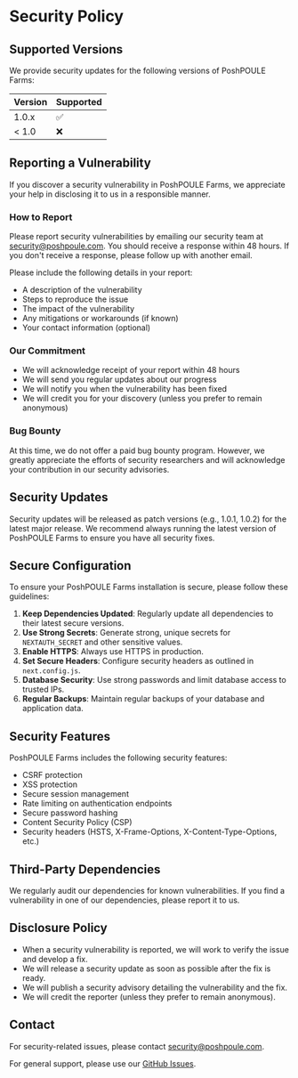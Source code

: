 # Security Policy

## Supported Versions

We provide security updates for the following versions of PoshPOULE Farms:

| Version | Supported          |
| ------- | ------------------ |
| 1.0.x   | :white_check_mark: |
| < 1.0   | :x:                |

## Reporting a Vulnerability

If you discover a security vulnerability in PoshPOULE Farms, we appreciate your help in disclosing it to us in a responsible manner.

### How to Report

Please report security vulnerabilities by emailing our security team at [security@poshpoule.com](mailto:security@poshpoule.com). You should receive a response within 48 hours. If you don't receive a response, please follow up with another email.

Please include the following details in your report:
- A description of the vulnerability
- Steps to reproduce the issue
- The impact of the vulnerability
- Any mitigations or workarounds (if known)
- Your contact information (optional)

### Our Commitment

- We will acknowledge receipt of your report within 48 hours
- We will send you regular updates about our progress
- We will notify you when the vulnerability has been fixed
- We will credit you for your discovery (unless you prefer to remain anonymous)

### Bug Bounty

At this time, we do not offer a paid bug bounty program. However, we greatly appreciate the efforts of security researchers and will acknowledge your contribution in our security advisories.

## Security Updates

Security updates will be released as patch versions (e.g., 1.0.1, 1.0.2) for the latest major release. We recommend always running the latest version of PoshPOULE Farms to ensure you have all security fixes.

## Secure Configuration

To ensure your PoshPOULE Farms installation is secure, please follow these guidelines:

1. **Keep Dependencies Updated**: Regularly update all dependencies to their latest secure versions.
2. **Use Strong Secrets**: Generate strong, unique secrets for `NEXTAUTH_SECRET` and other sensitive values.
3. **Enable HTTPS**: Always use HTTPS in production.
4. **Set Secure Headers**: Configure security headers as outlined in `next.config.js`.
5. **Database Security**: Use strong passwords and limit database access to trusted IPs.
6. **Regular Backups**: Maintain regular backups of your database and application data.

## Security Features

PoshPOULE Farms includes the following security features:

- CSRF protection
- XSS protection
- Secure session management
- Rate limiting on authentication endpoints
- Secure password hashing
- Content Security Policy (CSP)
- Security headers (HSTS, X-Frame-Options, X-Content-Type-Options, etc.)

## Third-Party Dependencies

We regularly audit our dependencies for known vulnerabilities. If you find a vulnerability in one of our dependencies, please report it to us.

## Disclosure Policy

- When a security vulnerability is reported, we will work to verify the issue and develop a fix.
- We will release a security update as soon as possible after the fix is ready.
- We will publish a security advisory detailing the vulnerability and the fix.
- We will credit the reporter (unless they prefer to remain anonymous).

## Contact

For security-related issues, please contact [security@poshpoule.com](mailto:security@poshpoule.com).

For general support, please use our [GitHub Issues](https://github.com/your-username/poshpoule-farms/issues).
